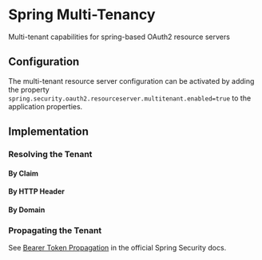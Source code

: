# Spring Multi-Tenancy

Multi-tenant capabilities for spring-based OAuth2 resource servers


## Configuration

The multi-tenant resource server configuration can be activated by adding the property
`spring.security.oauth2.resourceserver.multitenant.enabled=true`
to the application properties.


## Implementation

### Resolving the Tenant

#### By Claim

#### By HTTP Header

#### By Domain


### Propagating the Tenant

See [Bearer Token Propagation](https://github.com/spring-projects/spring-security/blob/master/docs/manual/src/docs/asciidoc/_includes/servlet/oauth2/oauth2-resourceserver.adoc#oauth2resourceserver-bearertoken-resolver)
in the official Spring Security docs.